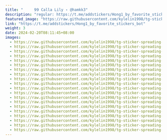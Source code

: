 ```yaml
---
title: "     ‌𝟫𝟫 Calla Lily ˖ @hamkk3"
description: "regular: https://t.me/addstickers/Hong1_by_favorite_stickers_bot"
featured_image: "https://raw.githubusercontent.com/kylelin1998/tg-sticker-spreading-worldwide-images/main/img/cc47b33b-4812-460d-bc40-db5041afea7a.jpg"
link: "https://t.me/addstickers/Hong1_by_favorite_stickers_bot"
weight: 3
date: 2024-02-20T08:11:45+08:00
images:
  - https://raw.githubusercontent.com/kylelin1998/tg-sticker-spreading-worldwide-images/main/img/cc47b33b-4812-460d-bc40-db5041afea7a.jpg
  - https://raw.githubusercontent.com/kylelin1998/tg-sticker-spreading-worldwide-images/main/img/ae8c14a6-2707-4ae3-9129-e1d14201c91c.jpg
  - https://raw.githubusercontent.com/kylelin1998/tg-sticker-spreading-worldwide-images/main/img/64d8cf84-b1cb-46d1-ac9f-2bee52bab594.jpg
  - https://raw.githubusercontent.com/kylelin1998/tg-sticker-spreading-worldwide-images/main/img/c00c410c-19d8-40d6-895f-61d780b2e8ab.jpg
  - https://raw.githubusercontent.com/kylelin1998/tg-sticker-spreading-worldwide-images/main/img/f2fde33c-c520-4e24-aaa2-d339edcc48ca.jpg
  - https://raw.githubusercontent.com/kylelin1998/tg-sticker-spreading-worldwide-images/main/img/b13c3763-b399-41a3-96b9-1114d3827d2b.jpg
  - https://raw.githubusercontent.com/kylelin1998/tg-sticker-spreading-worldwide-images/main/img/996eb3d0-e663-42fb-849a-8590584af339.jpg
  - https://raw.githubusercontent.com/kylelin1998/tg-sticker-spreading-worldwide-images/main/img/421068a9-e92c-4e7b-bc51-68ae263100e7.jpg
  - https://raw.githubusercontent.com/kylelin1998/tg-sticker-spreading-worldwide-images/main/img/348a3265-d56e-4add-8d74-0e4626f2e93c.jpg
  - https://raw.githubusercontent.com/kylelin1998/tg-sticker-spreading-worldwide-images/main/img/09321512-7db0-40c3-9dbc-5c132f0dc0c9.jpg
  - https://raw.githubusercontent.com/kylelin1998/tg-sticker-spreading-worldwide-images/main/img/9d9ab1da-8a16-4e69-b283-1f09604ad587.jpg
  - https://raw.githubusercontent.com/kylelin1998/tg-sticker-spreading-worldwide-images/main/img/3cdfbb19-c863-4bb0-912b-54f7905dfb45.jpg
  - https://raw.githubusercontent.com/kylelin1998/tg-sticker-spreading-worldwide-images/main/img/978e80f4-1700-4aac-abab-17f9b8b1ece0.jpg
  - https://raw.githubusercontent.com/kylelin1998/tg-sticker-spreading-worldwide-images/main/img/479ca552-7b4c-4e08-acfc-ab00ac335137.jpg
  - https://raw.githubusercontent.com/kylelin1998/tg-sticker-spreading-worldwide-images/main/img/1ff478b2-c76f-45b8-92e6-17e54b5c4719.jpg
  - https://raw.githubusercontent.com/kylelin1998/tg-sticker-spreading-worldwide-images/main/img/4b3bb723-55be-4154-b339-6ee06fcf9a34.jpg
  - https://raw.githubusercontent.com/kylelin1998/tg-sticker-spreading-worldwide-images/main/img/42b5fa7a-68fb-4b19-923f-6bf8f8357b37.jpg
  - https://raw.githubusercontent.com/kylelin1998/tg-sticker-spreading-worldwide-images/main/img/e90cd1e0-9286-46f3-bdf0-49739327d369.jpg
  - https://raw.githubusercontent.com/kylelin1998/tg-sticker-spreading-worldwide-images/main/img/f979a7d5-fd32-4599-8156-b78bf65f588f.jpg
  - https://raw.githubusercontent.com/kylelin1998/tg-sticker-spreading-worldwide-images/main/img/bcabdbe7-93a8-4e10-88a6-8965f7e48b47.jpg
---
```


